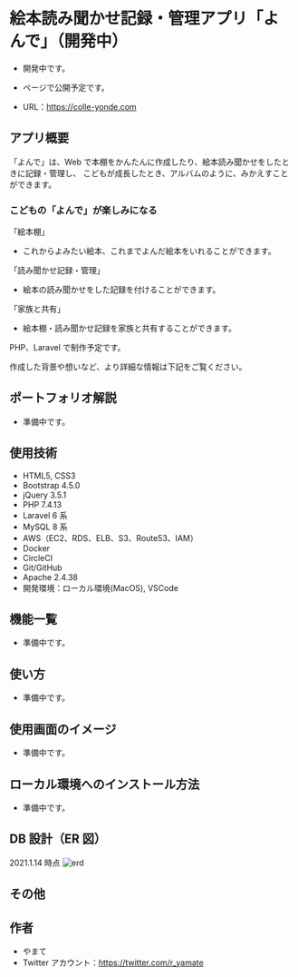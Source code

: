 # 絵本読み聞かせ記録・管理アプリ「よんで」（開発中）

-   開発中です。

-   ページで公開予定です。
-   URL：https://colle-yonde.com

## アプリ概要

「よんで」は、Web で本棚をかんたんに作成したり、絵本読み聞かせをしたときに記録・管理し、
こどもが成長したとき、アルバムのように、みかえすことができます。

### こどもの「よんで」が楽しみになる

「絵本棚」

-   これからよみたい絵本、これまでよんだ絵本をいれることができます。

「読み聞かせ記録・管理」

-   絵本の読み聞かせをした記録を付けることができます。

「家族と共有」

-   絵本棚・読み聞かせ記録を家族と共有することができます。

PHP、Laravel で制作予定です。

作成した背景や想いなど、より詳細な情報は下記をご覧ください。

## ポートフォリオ解説

-   準備中です。

## 使用技術

-   HTML5, CSS3
-   Bootstrap 4.5.0
-   jQuery 3.5.1
-   PHP 7.4.13
-   Laravel 6 系
-   MySQL 8 系
-   AWS（EC2、RDS、ELB、S3、Route53、IAM）
-   Docker
-   CircleCI
-   Git/GitHub
-   Apache 2.4.38
-   開発環境：ローカル環境(MacOS), VSCode

## 機能一覧

-   準備中です。

## 使い方

-   準備中です。

## 使用画面のイメージ

-   準備中です。

## ローカル環境へのインストール方法

-   準備中です。

## DB 設計（ER 図）

2021.1.14 時点
![erd](https://user-images.githubusercontent.com/57904570/104513445-06108980-5633-11eb-9ecd-3f5f131bbc22.png)

## その他

## 作者

-   やまて
-   Twitter アカウント：https://twitter.com/r_yamate

